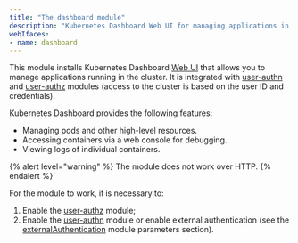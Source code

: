 ```yaml
---
title: "The dashboard module"
description: "Kubernetes Dashboard Web UI for managing applications in the Deckhouse Kubernetes Platform cluster."
webIfaces:
- name: dashboard
---
```


This module installs Kubernetes Dashboard [Web UI](https://github.com/kubernetes/dashboard) that allows you to manage applications running in the cluster. It is integrated with [user-authn](../../modules/user-authn/) and [user-authz](../../modules/user-authz/) modules (access to the cluster is based on the user ID and credentials).

Kubernetes Dashboard provides the following features:

- Managing pods and other high-level resources.
- Accessing containers via a web console for debugging.
- Viewing logs of individual containers.

{% alert level="warning" %}
The module does not work over HTTP.
{% endalert %}

For the module to work, it is necessary to:

1. Enable the [user-authz](../user-authz/) module;
1. Enable the [user-authn](../user-authn/) module or enable external authentication (see the [externalAuthentication](configuration.html#parameters-auth-externalauthentication) module parameters section).
